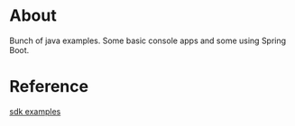 # About
Bunch of java examples. Some basic console apps and some using Spring Boot.



# Reference

[sdk examples](https://github.com/awsdocs/aws-doc-sdk-examples)